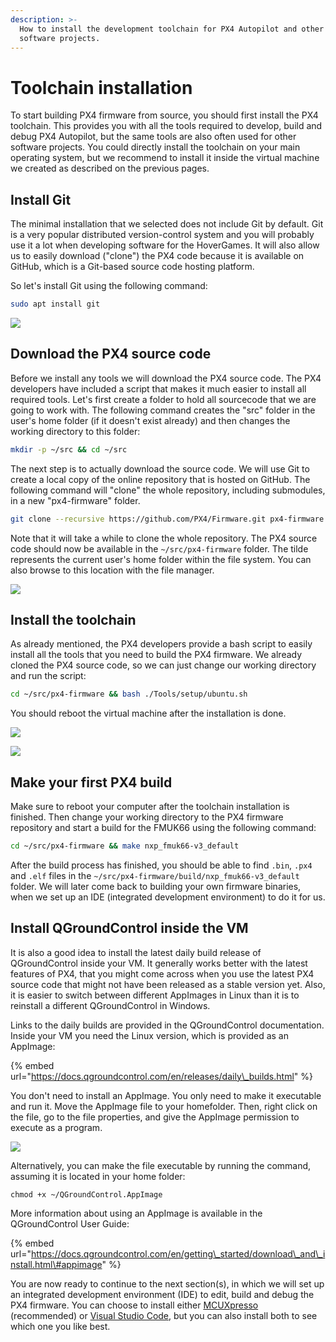 ```yaml
---
description: >-
  How to install the development toolchain for PX4 Autopilot and other Dronecode
  software projects.
---
```


# Toolchain installation

To start building PX4 firmware from source, you should first install the PX4 toolchain. This provides you with all the tools required to develop, build and debug PX4 Autopilot, but the same tools are also often used for other software projects. You could directly install the toolchain on your main operating system, but we recommend to install it inside the virtual machine we created as described on the previous pages.

## Install Git

The minimal installation that we selected does not include Git by default. Git is a very popular distributed version-control system and you will probably use it a lot when developing software for the HoverGames.  It will also allow us to easily download \("clone"\) the PX4 code because it is available on GitHub, which is a Git-based source code hosting platform. 

So let's install Git using the following command:

```bash
sudo apt install git
```

![](../../.gitbook/assets/hg_vm42.png)

## Download the PX4 source code

Before we install any tools we will download the PX4 source code. The PX4 developers have included a script that makes it much easier to install all required tools. Let's first create a folder to hold all sourcecode that we are going to work with. The following command creates the "src" folder in the user's home folder \(if it doesn't exist already\) and then changes the working directory to this folder:

```bash
mkdir -p ~/src && cd ~/src
```

The next step is to actually download the source code. We will use Git to create a local copy of the online repository that is hosted on GitHub. The following command will "clone" the whole repository, including submodules, in a new "px4-firmware" folder.

```bash
git clone --recursive https://github.com/PX4/Firmware.git px4-firmware
```

Note that it will take a while to clone the whole repository. The PX4 source code should now be available in the `~/src/px4-firmware` folder. The tilde represents the current user's home folder within the file system. You can also browse to this location with the file manager.

![](../../.gitbook/assets/hg_vm43.png)

## Install the toolchain

As already mentioned, the PX4 developers provide a bash script to easily install all the tools that you need to build the PX4 firmware. We already cloned the PX4 source code, so we can just change our working directory and run the script:

```bash
cd ~/src/px4-firmware && bash ./Tools/setup/ubuntu.sh
```

You should reboot the virtual machine after the installation is done.

![](../../.gitbook/assets/hg_vm44.png)

![](../../.gitbook/assets/hg_vm45.png)

## Make your first PX4 build

Make sure to reboot your computer after the toolchain installation is finished. Then change your working directory to the PX4 firmware repository and start a build for the FMUK66 using the following command:

```bash
cd ~/src/px4-firmware && make nxp_fmuk66-v3_default
```

After the build process has finished, you should be able to find `.bin`, `.px4` and `.elf` files in the `~/src/px4-firmware/build/nxp_fmuk66-v3_default` folder. We will later come back to building your own firmware binaries, when we set up an IDE \(integrated development environment\) to do it for us.

## Install QGroundControl inside the VM

It is also a good idea to install the latest daily build release of QGroundControl inside your VM. It generally works better with the latest features of PX4, that you might come across when you use the latest PX4 source code that might not have been released as a stable version yet. Also, it is easier to switch between different AppImages in Linux than it is to reinstall a different QGroundControl in Windows.

Links to the daily builds are provided in the QGroundControl documentation. Inside your VM you need the Linux version, which is provided as an AppImage:

{% embed url="https://docs.qgroundcontrol.com/en/releases/daily\_builds.html" %}

You don't need to install an AppImage. You only need to make it executable and run it. Move the AppImage file to your homefolder. Then, right click on the file, go to the file properties, and give the AppImage permission to execute as a program.

![](../../.gitbook/assets/image%20%28137%29.png)

Alternatively, you can make the file executable by running the command, assuming it is located in your home folder:

`chmod +x ~/QGroundControl.AppImage`

More information about using an AppImage is available in the QGroundControl User Guide:

{% embed url="https://docs.qgroundcontrol.com/en/getting\_started/download\_and\_install.html\#appimage" %}

You are now ready to continue to the next section\(s\), in which we will set up an integrated development environment \(IDE\) to edit, build and debug the PX4 firmware. You can choose to install either [MCUXpresso](mcuxpresso.md) \(recommended\) or [Visual Studio Code](mcuxpresso.md), but you can also install both to see which one you like best.



